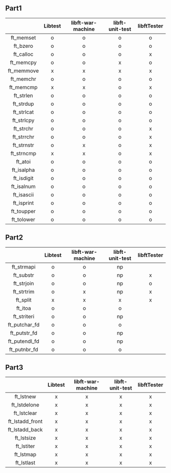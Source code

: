## Part1
||Libtest|libft-war-machine|libft-unit-test|libftTester|
|:-:|:-:|:-:|:-:|:-:|
|ft_memset|o|o|o|o|
|ft_bzero|o|o|o|o|
|ft_calloc|o|o|o|x|
|ft_memcpy|o|o|x|o|
|ft_memmove|x|x|x|x|
|ft_memchr|o|o|o|o|
|ft_memcmp|x|x|o|x|
|ft_strlen|o|o|o|o|
|ft_strdup|o|o|o|o|
|ft_strlcat|o|o|o|o|
|ft_strlcpy|o|o|o|o|
|ft_strchr|o|o|o|x|
|ft_strrchr|o|o|o|x|
|ft_strnstr|o|x|o|x|
|ft_strncmp|x|x|o|x|
|ft_atoi|o|o|o|o|
|ft_isalpha|o|o|o|o|
|ft_isdigit|o|o|o|o|
|ft_isalnum|o|o|o|o|
|ft_isascii|o|o|o|o|
|ft_isprint|o|o|o|o|
|ft_toupper|o|o|o|o|
|ft_tolower|o|o|o|o|


## Part2
||Libtest|libft-war-machine|libft-unit-test|libftTester|
|:-:|:-:|:-:|:-:|:-:|
|ft_strmapi|o|o|np||
|ft_substr|o|o|np|x|
|ft_strjoin|o|o|np|o|
|ft_strtrim|o|x|np|x|
|ft_split|x|x|x|x|
|ft_itoa|o|o|o||
|ft_striteri|o|o|np||
|ft_putchar_fd|o|o|o||
|ft_putstr_fd|o|o|np||
|ft_putendl_fd|o|o|np||
|ft_putnbr_fd|o|o|o||

## Part3
||Libtest|libft-war-machine|libft-unit-test|libftTester|
|:-:|:-:|:-:|:-:|:-:|
|ft_lstnew|x|x|x|x|
|ft_lstdelone|x|x|x|x|
|ft_lstclear|x|x|x|x|
|ft_lstadd_front|x|x|x|x|
|ft_lstadd_back|x|x|x|x|
|ft_lstsize|x|x|x|x|
|ft_lstiter|x|x|x|x|
|ft_lstmap|x|x|x|x|
|ft_lstlast|x|x|x|x|
